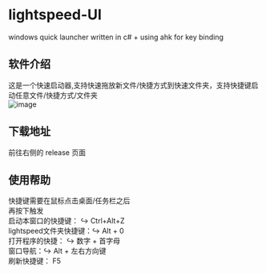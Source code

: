 # lightspeed-UI
windows quick launcher written in c# + using ahk for key binding

## 软件介绍
这是一个快速启动器,支持快速拖放新文件/快捷方式到快速文件夹，支持快捷键启动任意文件/快捷方式/文件夹    
![image](https://github.com/user-attachments/assets/dfd9ca24-b1b2-4207-ad84-15caec4f5fb4)

## 下载地址
前往右侧的 release 页面

## 使用帮助
快捷键需要在鼠标点击桌面/任务栏之后  
再按下触发  
启动本窗口的快捷键： ↪ Ctrl+Alt+Z   
lightspeed文件夹快捷键：↪ Alt + 0  
打开程序的快捷： ↪ 数字 + 首字母  
窗口导航：↪ Alt + 左右方向键  
刷新快捷键： F5
